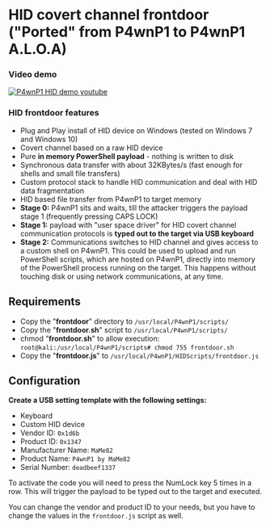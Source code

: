 # HID covert channel frontdoor ("Ported" from P4wnP1 to P4wnP1 A.L.O.A)

### Video demo

[![P4wnP1 HID demo youtube](https://img.youtube.com/vi/MI8DFlKLHBk/0.jpg)](https://www.youtube.com/watch?v=MI8DFlKLHBk&yt:cc=on)

### HID frontdoor features

- Plug and Play install of HID device on Windows (tested on Windows 7 and Windows 10)
- Covert channel based on a raw HID device
- Pure **in memory PowerShell payload** - nothing is written to disk
- Synchronous data transfer with about 32KBytes/s (fast enough for shells and small file transfers)
- Custom protocol stack to handle HID communication and deal with HID data fragmentation
- HID based file transfer from P4wnP1 to target memory
- **Stage 0:** P4wnP1 sits and waits, till the attacker triggers the payload stage 1 (frequently pressing CAPS LOCK)
- **Stage 1:** payload with "user space driver" for HID covert channel communication protocols is **typed out to the target via USB keyboard**
- **Stage 2:** Communications switches to HID channel and gives access to a custom shell on P4wnP1. This could be used to upload and run PowerShell scripts, which are hosted on P4wnP1, directly into memory of the PowerShell process running on the target. This happens without touching disk or using network communications, at any time.

## Requirements

- Copy the "**frontdoor**" directory to `/usr/local/P4wnP1/scripts/`
- Copy the "**frontdoor.sh**" script to `/usr/local/P4wnP1/scripts/`
- chmod "**frontdoor.sh**" to allow execution: `root@kali:/usr/local/P4wnP1/scripts# chmod 755 frontdoor.sh`
- Copy the "**frontdoor.js**" to `/usr/local/P4wnP1/HIDScripts/frontdoor.js`

## Configuration

**Create a USB setting template with the following settings:**

- Keyboard
- Custom HID device
- Vendor ID: `0x1d6b`
- Product ID: `0x1347`
- Manufacturer Name: `MaMe82`
- Product Name: `P4wnP1 by MaMe82`
- Serial Number: `deadbeef1337`

To activate the code you will need to press the NumLock key 5 times in a row. This will trigger the payload to be typed out to the target and executed.

You can change the vendor and product ID to your needs, but you have to change the values in the `frontdoor.js` script as well.
